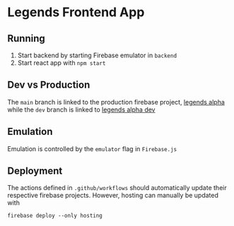 # Legends Frontend App

## Running

1. Start backend by starting Firebase emulator in `backend`
2. Start react app with `npm start`


## Dev vs Production
The `main` branch is linked to the production firebase project, [legends alpha](https://console.firebase.google.com/u/1/project/legends-alpha-prod/overview) while the `dev` branch is linked to [legends alpha dev](https://console.firebase.google.com/u/1/project/legends-alpha/overview)


## Emulation 
Emulation is controlled by the `emulator` flag in `Firebase.js`

## Deployment

The actions defined in `.github/workflows` should automatically update their respective firebase projects. However, hosting can manually be updated with 

    firebase deploy --only hosting
